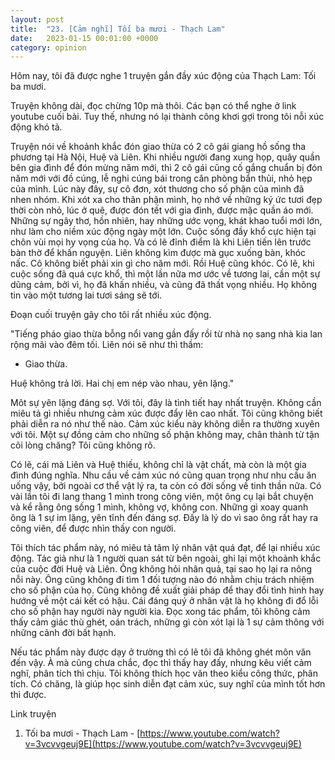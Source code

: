 ```yaml
---
layout: post
title:  "23. [Cảm nghĩ] Tối ba mươi - Thạch Lam"
date:   2023-01-15 00:01:00 +0000
category: opinion
---
```

Hôm nay, tôi đã được nghe 1 truyện gắn đầy xúc động của Thạch Lam: Tối ba mươi.

Truyện không dài, đọc chừng 10p mà thôi. Các bạn có thể nghe ở link youtube cuối bài. Tuy thế, nhưng nó lại thành công khơi gợi trong tôi nỗi xúc động khó tả.

Truyện nói về khoảnh khắc đón giao thừa có 2 cô gái giang hồ sống tha phương tại Hà Nội, Huệ và Liên. Khi nhiều người đang xung họp, quây quần bên gia đình để đón mừng năm mới, thì 2 cô gái cũng cố gắng chuẩn bị đón năm mới với đồ cúng, lễ nghi cúng bái trong căn phòng bẩn thủi, nhỏ hẹp của mình. Lúc này đây, sự cô đơn, xót thương cho số phận của mình đã nhen nhóm. Khi xót xa cho thân phận mình, họ nhớ về những ký ức tươi đẹp thời còn nhỏ, lúc ở quê, được đón tết với gia đình, được mặc quần áo mới. Những sự ngây thơ, hồn nhiên, hay những ước vọng, khát khao tuổi mới lớn, như làm cho niềm xúc động ngày một lớn. Cuộc sống đầy khổ cực hiện tại chôn vùi mọi hy vọng của họ. Và có lẽ đỉnh điểm là khi Liên tiến lên trước bàn thờ để khấn nguyện. Liên không kìm được mà gục xuống bàn, khóc nấc. Cô không biết phải xin gì cho năm mới. Rồi Huệ cũng khóc. Có lẽ, khi cuộc sống đã quá cực khổ, thì một lần nữa mơ ước về tương lai, cần một sự dũng cảm, bởi vì, họ đã khấn nhiều, và cũng đã thất vọng nhiều. Họ không tin vào một tương lai tươi sáng sẽ tới.

Đoạn cuối truyện gây cho tôi rất nhiều xúc động. 

"Tiếng pháo giao thừa bỗng nổi vang gần đấy rồi từ nhà nọ sang nhà kia lan rộng mãi vào đêm tối. Liên nói sẽ như thì thầm:

- Giao thừa.

Huệ không trả lời. Hai chị em nép vào nhau, yên lặng."

Môt sự yên lặng đáng sợ. Với tôi, đây là tình tiết hay nhất truyện. Không cần miêu tả gì nhiều nhưng cảm xúc được đẩy lên cao nhất. Tôi cũng không biết phải diễn ra nó như thế nào. Cảm xúc kiểu này không diễn ra thường xuyên với tôi. Một sự đồng cảm cho những số phận không may, chân thành từ tận cõi lòng chăng? Tôi cũng không rõ. 

Có lẽ, cái mà Liên và Huệ thiếu, không chỉ là vật chất, mà còn là một gia đình đúng nghĩa. Nhu cầu về cảm xúc nó cũng quan trọng như nhu cầu ăn uống vậy, bởi ngoài cơ thể vật lý ra, ta còn có đời sống về tinh thần nữa. Có vài lần tôi đi lang thang 1 mình trong công viên, một ông cụ lại bắt chuyện và kể rằng ông sống 1 mình, không vợ, không con. Những gì xoay quanh ông là 1 sự im lặng, yên tĩnh đến đáng sợ. Đấy là lý do vì sao ông rất hay ra công viên, để được nhìn thấy con người.  

Tôi thích tác phẩm này, nó miêu tả tâm lý nhân vật quá đạt, để lại nhiều xúc động. Tác giả như là 1 người quan sát từ bên ngoài, ghi lại một khoảnh khắc của cuộc đời Huệ và Liên. Ông không hỏi nhân quả, tại sao họ lại ra nông nỗi này. Ông cũng không đi tìm 1 đối tượng nào đó nhằm chịu trách nhiệm cho số phận của họ. Cũng không đề xuất giải pháp để thay đổi tình hình hay hướng về một cái kết có hậu. Cái đáng quý ở nhân vật là họ không đi đổ lỗi cho số phận hay người này người kia. Đọc xong tác phẩm, tôi không cảm thấy cảm giác thù ghét, oán trách, những gì còn xót lại là 1 sự cảm thông với những cảnh đời bất hạnh. 

Nếu tác phẩm này được dạy ở trường thì có lẽ tôi đã không ghét môn văn đến vậy. À mà cũng chưa chắc, đọc thì thấy hay đấy, nhưng kêu viết cảm nghĩ, phân tích thì chịu. Tôi không thích học văn theo kiểu công thức, phân tích. Có chăng, là giúp học sinh diễn đạt cảm xúc, suy nghĩ của mình tốt hơn thì được. 

Link truyện

1. Tối ba mươi - Thạch Lam - [https://www.youtube.com/watch?v=3vcvvgeuj9E](https://www.youtube.com/watch?v=3vcvvgeuj9E)